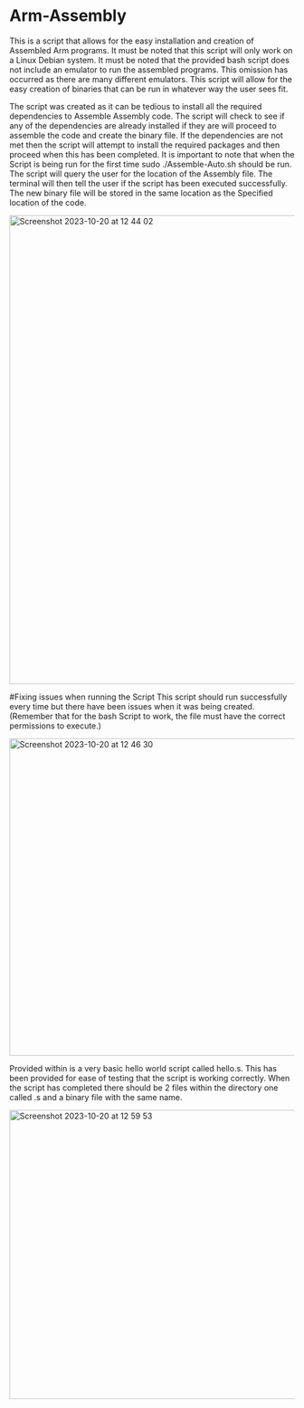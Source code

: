 # Arm-Assembly
This is a script that allows for the easy installation and creation of Assembled Arm programs.
It must be noted that this script will only work on a Linux Debian system.
It must be noted that the provided bash script does not include an emulator to run the assembled programs. This omission has occurred as there are many different emulators. This script will allow for the easy creation of binaries that can be run in whatever way the user sees fit. 

The script was created as it can be tedious to install all the required dependencies to Assemble Assembly code.
The script will check to see if any of the dependencies are already installed if they are will proceed to assemble the code and create the binary file.
If the dependencies are not met then the script will attempt to install the required packages and then proceed when this has been completed.
It is important to note that when the Script is being run for the first time sudo ./Assemble-Auto.sh should be run.
The script will query the user for the location of the Assembly file. The terminal will then tell the user if the script has been executed successfully.
The new binary file will be stored in the same location as the Specified location of the code.

<img width="829" alt="Screenshot 2023-10-20 at 12 44 02" src="https://github.com/Rjay1105/Arm-Assembly/assets/102324608/dfe79f75-e774-4234-9c0f-82388f5cefc5">


#Fixing issues when running the Script
This script should run successfully every time but there have been issues when it was being created.
(Remember that for the bash Script to work, the file must have the correct permissions to execute.)

<img width="561" alt="Screenshot 2023-10-20 at 12 46 30" src="https://github.com/Rjay1105/Arm-Assembly/assets/102324608/289f06e4-7991-4d50-a3b8-bc7f6d217c8e">

Provided within is a very basic hello world script called hello.s. This has been provided for ease of testing that the script is working correctly. When the script has completed there should be 2 files within the directory one called <FILENAME>.s and a binary file with the same name.

<img width="511" alt="Screenshot 2023-10-20 at 12 59 53" src="https://github.com/Rjay1105/Arm-Assembly/assets/102324608/bf664daf-af96-4c9c-8799-d89a38f247a3">
